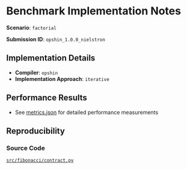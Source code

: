 # Benchmark Implementation Notes

**Scenario**: `factorial`

**Submission ID**: `opshin_1.0.0_nielstron`

## Implementation Details

- **Compiler**: `opshin`
- **Implementation Approach**: `iterative`

## Performance Results

- See [metrics.json](metrics.json) for detailed performance measurements

## Reproducibility

### Source Code

[`src/fibonacci/contract.py`](https://github.com/OpShin/opshin-cape-submissions/blob/e9d934532514e956425b16b630a584f060f91250/src/fibonacci/contract.py)
